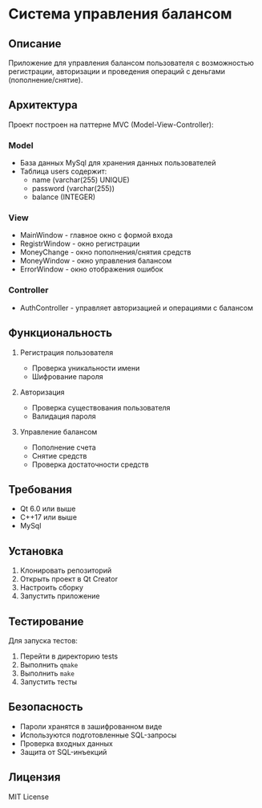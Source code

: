 # Система управления балансом

## Описание
Приложение для управления балансом пользователя с возможностью регистрации, авторизации и проведения операций с деньгами (пополнение/снятие).

## Архитектура
Проект построен на паттерне MVC (Model-View-Controller):

### Model
- База данных MySql для хранения данных пользователей
- Таблица users содержит:
  - name (varchar(255) UNIQUE)
  - password (varchar(255))
  - balance (INTEGER)

### View
- MainWindow - главное окно с формой входа
- RegistrWindow - окно регистрации
- MoneyChange - окно пополнения/снятия средств
- MoneyWindow - окно управления балансом
- ErrorWindow - окно отображения ошибок

### Controller
- AuthController - управляет авторизацией и операциями с балансом

## Функциональность
1. Регистрация пользователя
   - Проверка уникальности имени
   - Шифрование пароля
   
2. Авторизация
   - Проверка существования пользователя
   - Валидация пароля
   
3. Управление балансом
   - Пополнение счета
   - Снятие средств
   - Проверка достаточности средств

## Требования
- Qt 6.0 или выше
- C++17 или выше
- MySql

## Установка
1. Клонировать репозиторий
2. Открыть проект в Qt Creator
3. Настроить сборку
4. Запустить приложение

## Тестирование
Для запуска тестов:
1. Перейти в директорию tests
2. Выполнить `qmake`
3. Выполнить `make`
4. Запустить тесты

## Безопасность
- Пароли хранятся в зашифрованном виде
- Используются подготовленные SQL-запросы
- Проверка входных данных
- Защита от SQL-инъекций

## Лицензия
MIT License 